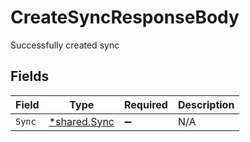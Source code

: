 # CreateSyncResponseBody

Successfully created sync


## Fields

| Field                                       | Type                                        | Required                                    | Description                                 |
| ------------------------------------------- | ------------------------------------------- | ------------------------------------------- | ------------------------------------------- |
| `Sync`                                      | [*shared.Sync](../../models/shared/sync.md) | :heavy_minus_sign:                          | N/A                                         |